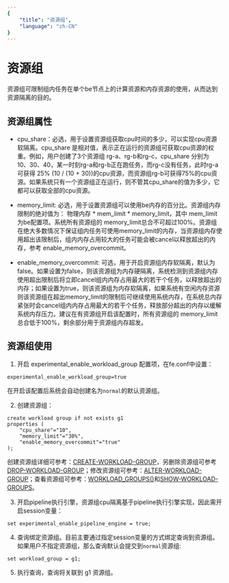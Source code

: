 ```yaml
---
{
    "title": "资源组",
    "language": "zh-CN"
}
---
```


<!--
Licensed to the Apache Software Foundation (ASF) under one
or more contributor license agreements.  See the NOTICE file
distributed with this work for additional information
regarding copyright ownership.  The ASF licenses this file
to you under the Apache License, Version 2.0 (the
"License"); you may not use this file except in compliance
with the License.  You may obtain a copy of the License at

  http://www.apache.org/licenses/LICENSE-2.0

Unless required by applicable law or agreed to in writing,
software distributed under the License is distributed on an
"AS IS" BASIS, WITHOUT WARRANTIES OR CONDITIONS OF ANY
KIND, either express or implied.  See the License for the
specific language governing permissions and limitations
under the License.
-->

# 资源组

<version since="dev"></version>

资源组可限制组内任务在单个be节点上的计算资源和内存资源的使用，从而达到资源隔离的目的。

## 资源组属性

* cpu_share：必选，用于设置资源组获取cpu时间的多少，可以实现cpu资源软隔离。cpu_share 是相对值，表示正在运行的资源组可获取cpu资源的权重。例如，用户创建了3个资源组 rg-a、rg-b和rg-c，cpu_share 分别为 10、30、40，某一时刻rg-a和rg-b正在跑任务，而rg-c没有任务，此时rg-a可获得 25% (10 / (10 + 30))的cpu资源，而资源组rg-b可获得75%的cpu资源。如果系统只有一个资源组正在运行，则不管其cpu_share的值为多少，它都可以获取全部的cpu资源。

* memory_limit: 必选，用于设置资源组可以使用be内存的百分比。资源组内存限制的绝对值为： 物理内存 * mem_limit * memory_limit，其中 mem_limit 为be配置项。系统所有资源组的 memory_limit总合不可超过100%。资源组在绝大多数情况下保证组内任务可使用memory_limit的内存，当资源组内存使用超出该限制后，组内内存占用较大的任务可能会被cancel以释放超出的内存，参考 enable_memory_overcommit。

* enable_memory_overcommit: 可选，用于开启资源组内存软隔离，默认为false。如果设置为false，则该资源组为内存硬隔离，系统检测到资源组内存使用超出限制后将立即cancel组内内存占用最大的若干个任务，以释放超出的内存；如果设置为true，则该资源组为内存软隔离，如果系统有空闲内存资源则该资源组在超出memory_limit的限制后可继续使用系统内存，在系统总内存紧张时会cancel组内内存占用最大的若干个任务，释放部分超出的内存以缓解系统内存压力。建议在有资源组开启该配置时，所有资源组的 memory_limit 总合低于100%，剩余部分用于资源组内存超发。

## 资源组使用

1. 开启 experimental_enable_workload_group 配置项，在fe.conf中设置：
```
experimental_enable_workload_group=true
```
在开启该配置后系统会自动创建名为`normal`的默认资源组。

2. 创建资源组：
```
create workload group if not exists g1
properties (
    "cpu_share"="10",
    "memory_limit"="30%",
    "enable_memory_overcommit"="true"
);
```
创建资源组详细可参考：[CREATE-WORKLOAD-GROUP](../sql-manual/sql-reference/Data-Definition-Statements/Create/CREATE-WORKLOAD-GROUP.md)，另删除资源组可参考[DROP-WORKLOAD-GROUP](../sql-manual/sql-reference/Data-Definition-Statements/Drop/DROP-WORKLOAD-GROUP.md)；修改资源组可参考：[ALTER-WORKLOAD-GROUP](../sql-manual/sql-reference/Data-Definition-Statements/Alter/ALTER-WORKLOAD-GROUP.md)；查看资源组可参考：[WORKLOAD_GROUPS()](../sql-manual/sql-functions/table-functions/workload-group.md)和[SHOW-WORKLOAD-GROUPS](../sql-manual/sql-reference/Show-Statements/SHOW-WORKLOAD-GROUPS.md)。

3. 开启pipeline执行引擎，资源组cpu隔离基于pipeline执行引擎实现，因此需开启session变量：
```
set experimental_enable_pipeline_engine = true;
```

4. 查询绑定资源组。目前主要通过指定session变量的方式绑定查询到资源组。如果用户不指定资源组，那么查询默认会提交到`normal`资源组:
```
set workload_group = g1;
```

5. 执行查询，查询将关联到 g1 资源组。
